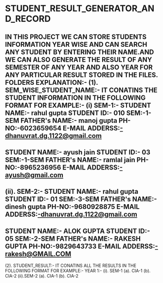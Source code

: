# STUDENT_RESULT_GENERATOR_AND_RECORD
IN THIS PROJECT WE CAN STORE STUDENTS INFORMATION YEAR WISE AND CAN SEARCH ANY STUDENT BY ENTERING THEIR NAME.AND WE CAN ALSO GENERATE THE RESULT OF ANY SEMESTER OF ANY YEAR AND ALSO YEAR FOR ANY PARTICULAR RESULT STORED IN THE FILES.
FOLDERS EXPLANATION:-
(1). SEM_WISE_STUDENT_NAME:-
IT CONATINS THE STUDENT INFORMATION IN THE FOLLOWING FORMAT
FOR EXAMPLE:-
(i) SEM-1:-
    STUDENT NAME:- rahul gupta
    STUDENT ID:- 010
    SEM:-1-SEM
    FATHER's NAME:- manoj gupta
    PH-NO:-6023659654
    E-MAIL ADDERSS:-dhanuvrat.dg.1122@gmail.com
   -----------------------------------------------------------------------
   STUDENT NAME:- ayush jain
   STUDENT ID:- 03
   SEM:-1-SEM
   FATHER's NAME:- ramlal jain
   PH-NO:-8965236956
   E-MAIL ADDERSS:-ayush@gmail.com
   -----------------------------------------------------------------------
(ii). SEM-2:-
   STUDENT NAME:- rahul gupta
   STUDENT ID:- 01
   SEM:-3-SEM
   FATHER's NAME:- dinesh gupta
   PH-NO:-9680928875
   E-MAIL ADDERSS:-dhanuvrat.dg.1122@gmail.com
   -----------------------------------------------------------------------
   STUDENT NAME:- ALOK GUPTA
   STUDENT ID:- 05
   SEM:-2-SEM
   FATHER's NAME:- RAKESH GUPTA
   PH-NO:-9829643733
   E-MAIL ADDERSS:-rakesh@GMAIL.COM
   -----------------------------------------------------------------------


(2). STUDENT_RESULT:-
IT CONATINS ALL THE RESULTS IN THE FOLLOWING FORMAT
FOR EXAMPLE:-
YEAR 1:-
   (i). SEM-1
       (a). CIA-1
       (b). CIA-2
   (ii).SEM-2
       (a). CIA-1
       (b). CIA-2
